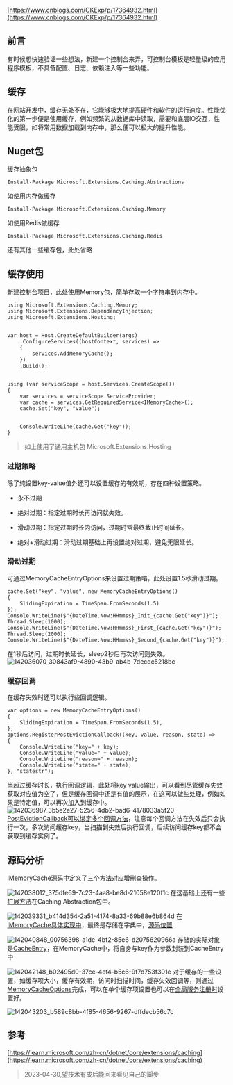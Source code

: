[https://www.cnblogs.com/CKExp/p/17364932.html](https://www.cnblogs.com/CKExp/p/17364932.html)


## 前言

有时候想快速验证一些想法，新建一个控制台来弄，可控制台模板是轻量级的应用程序模板，不具备配置、日志、依赖注入等一些功能。


## 缓存

在网站开发中，缓存无处不在，它能够极大地提高硬件和软件的运行速度。性能优化的第一步便是使用缓存，例如频繁的从数据库中读取，需要和底层IO交互，性能受限，如将常用数据加载到内存中，那么便可以极大的提升性能。


## Nuget包

缓存抽象包

```plain
Install-Package Microsoft.Extensions.Caching.Abstractions
```
如使用内存做缓存
```plain
Install-Package Microsoft.Extensions.Caching.Memory
```
如使用Redis做缓存
```plain
Install-Package Microsoft.Extensions.Caching.Redis
```
还有其他一些缓存包，此处省略

## 缓存使用

新建控制台项目，此处使用Memory包，简单存取一个字符串到内存中。

```plain
using Microsoft.Extensions.Caching.Memory;
using Microsoft.Extensions.DependencyInjection;
using Microsoft.Extensions.Hosting;


var host = Host.CreateDefaultBuilder(args)
    .ConfigureServices((hostContext, services) =>
    {
        services.AddMemoryCache();
    })
    .Build();


using (var serviceScope = host.Services.CreateScope())
{
    var services = serviceScope.ServiceProvider;
    var cache = services.GetRequiredService<IMemoryCache>();
    cache.Set("key", "value");


    Console.WriteLine(cache.Get("key"));
}
```
>如上使用了通用主机包 Microsoft.Extensions.Hosting

### 过期策略

除了纯设置key-value值外还可以设置缓存的有效期，存在四种设置策略。

* 永不过期

* 绝对过期：指定过期时长再访问就失效。

* 滑动过期：指定过期时长内访问，过期时常最终截止时间延长。

* 绝对+滑动过期：滑动过期基础上再设置绝对过期，避免无限延长。


### 滑动过期

可通过MemoryCacheEntryOptions来设置过期策略，此处设置1.5秒滑动过期。

```plain
cache.Set("key", "value", new MemoryCacheEntryOptions()
{
    SlidingExpiration = TimeSpan.FromSeconds(1.5)
});
Console.WriteLine($"{DateTime.Now:HHmmss}_Init_{cache.Get("key")}");
Thread.Sleep(1000);
Console.WriteLine($"{DateTime.Now:HHmmss}_First_{cache.Get("key")}");
Thread.Sleep(2000);
Console.WriteLine($"{DateTime.Now:HHmmss}_Second_{cache.Get("key")}");
```
在1秒后访问，过期时长延长，sleep2秒后再次访问则失效。
![142036070_30843af9-4890-43b9-ab4b-7decdc5218bc](https://raw.githubusercontent.com/SAssassin/document-img/main/img/20241127/142036070_30843af9-4890-43b9-ab4b-7decdc5218bc.png)

### 缓存回调

在缓存失效时还可以执行些回调逻辑。

```plain
var options = new MemoryCacheEntryOptions()
{
    SlidingExpiration = TimeSpan.FromSeconds(1.5),
};
options.RegisterPostEvictionCallback((key, value, reason, state) =>
{
    Console.WriteLine("key=" + key);
    Console.WriteLine("value=" + value);
    Console.WriteLine("reason=" + reason);
    Console.WriteLine("state=" + state);
}, "statestr");
```
当超过缓存时长，执行回调逻辑，此处将key value输出，可以看到尽管缓存失效获取对应值为空了，但是缓存回调中还是有值的展示，在这可以做些处理，例如如果是特定值，可以再次加入到缓存中。
![142036987_3b5e2e27-5256-4db2-bad6-4178033a5f20](https://raw.githubusercontent.com/SAssassin/document-img/main/img/20241127/142036987_3b5e2e27-5256-4db2-bad6-4178033a5f20.png)
[PostEvictionCallback可以绑定多个回调方法](https://source.dot.net/#Microsoft.Extensions.Caching.Abstractions/MemoryCacheEntryExtensions.cs,132)，注意每个回调方法在失效后只会执行一次，多次访问缓存key，当扫描到失效后执行回调，后续访问缓存key都不会获取到缓存实例了。


## 源码分析

[IMemoryCache源码](https://source.dot.net/#Microsoft.Extensions.Caching.Abstractions/IMemoryCache.cs,11)中定义了三个方法对应增删查操作。

![142038012_375dfe69-7c23-4aa8-be8d-21058e120f1c](https://raw.githubusercontent.com/SAssassin/document-img/main/img/20241127/142038012_375dfe69-7c23-4aa8-be8d-21058e120f1c.png)
在这基础上还有一些[扩展方法](https://source.dot.net/#Microsoft.Extensions.Caching.Abstractions/MemoryCacheExtensions.cs,8)在Caching.Abstraction包中。

![142039331_b414d354-2a51-4174-8a33-69b88e6b864d](https://raw.githubusercontent.com/SAssassin/document-img/main/img/20241127/142039331_b414d354-2a51-4174-8a33-69b88e6b864d.png)
在[IMemoryCache具体实现中](https://source.dot.net/#Microsoft.Extensions.Caching.Memory/MemoryCache.cs,21)，最终是存储在字典中，[源码位置](https://source.dot.net/#Microsoft.Extensions.Caching.Memory/MemoryCache.cs,641)

![142040848_00756398-a1de-4bf2-85e6-d2075620966a](https://raw.githubusercontent.com/SAssassin/document-img/main/img/20241127/142040848_00756398-a1de-4bf2-85e6-d2075620966a.png)
存储的实际对象是[CacheEntry](https://source.dot.net/#Microsoft.Extensions.Caching.Memory/CacheEntry.cs,15)，在MemoryCache中，将自身与key作为参数封装到CacheEntry中

![142042148_b02495d0-37ce-4ef4-b5c6-9f7d753f301e](https://raw.githubusercontent.com/SAssassin/document-img/main/img/20241127/142042148_b02495d0-37ce-4ef4-b5c6-9f7d753f301e.png)
对于缓存的一些设置，如缓存项大小，缓存有效期，访问时扫描时间，缓存失效回调等，则通过[MemoryCacheOptions](https://source.dot.net/#Microsoft.Extensions.Caching.Memory/MemoryCacheOptions.cs,10)完成，可以在单个缓存项设置也可以在[全局服务注册时](https://source.dot.net/#Microsoft.Extensions.Caching.Memory/MemoryCacheServiceCollectionExtensions.cs,41)设置好。

![142043203_b589c8bb-4f85-4656-9267-dffdecb56c7c](https://raw.githubusercontent.com/SAssassin/document-img/main/img/20241127/142043203_b589c8bb-4f85-4656-9267-dffdecb56c7c.png)

## 参考

[https://learn.microsoft.com/zh-cn/dotnet/core/extensions/caching](https://learn.microsoft.com/zh-cn/dotnet/core/extensions/caching)


>2023-04-30,望技术有成后能回来看见自己的脚步

